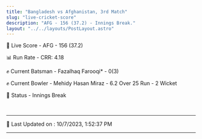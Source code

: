 ```yaml
---
title: "Bangladesh vs Afghanistan, 3rd Match"
slug: "live-cricket-score"
description: "AFG - 156 (37.2) - Innings Break."
layout: "../../layouts/PostLayout.astro"
---
```


🔴 Live Score - AFG - 156 (37.2)  

📊 Run Rate - CRR: 4.18  

✊ Current Batsman - Fazalhaq Farooqi* - 0(3)  

✊ Current Bowler - Mehidy Hasan Miraz - 6.2 Over 25 Run - 2 Wicket  

📑 Status - Innings Break

<br />

***

📝 Last Updated on : 10/7/2023, 1:52:37 PM

***

